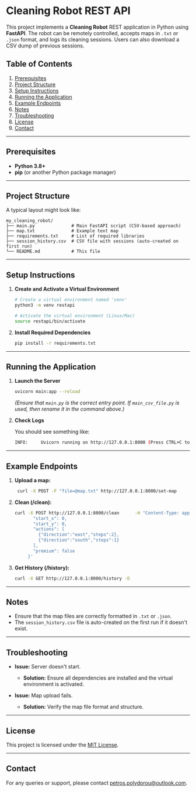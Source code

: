 # Cleaning Robot REST API

This project implements a **Cleaning Robot** REST application in Python using **FastAPI**. The robot can be remotely controlled, accepts maps in `.txt` or `.json` format, and logs its cleaning sessions. Users can also download a CSV dump of previous sessions.

## Table of Contents

1. [Prerequisites](#prerequisites)  
2. [Project Structure](#project-structure)  
3. [Setup Instructions](#setup-instructions)  
4. [Running the Application](#running-the-application)  
5. [Example Endpoints](#example-endpoints)  
6. [Notes](#notes)  
7. [Troubleshooting](#troubleshooting)  
8. [License](#license)  
9. [Contact](#contact)  

---

## Prerequisites

- **Python 3.8+**  
- **pip** (or another Python package manager)

---

## Project Structure

A typical layout might look like:

```plaintext
my_cleaning_robot/
├── main.py              # Main FastAPI script (CSV-based approach)
├── map.txt              # Example text map
├── requirements.txt     # List of required libraries
├── session_history.csv  # CSV file with sessions (auto-created on first run)
└── README.md            # This file
```

---

## Setup Instructions

1. **Create and Activate a Virtual Environment**

   ```bash
   # Create a virtual environment named 'venv'
   python3 -m venv restapi

   # Activate the virtual environment (Linux/Mac)
   source restapi/bin/activate
   ```

2. **Install Required Dependencies**
    
    ```bash
    pip install -r requirements.txt
    ```

---

## Running the Application

1. **Launch the Server**
    
    ```bash
    uvicorn main:app --reload
    ```
   *(Ensure that `main.py` is the correct entry point. If `main_csv_file.py` is used, then rename it in the command above.)*

2. **Check Logs**
    
    You should see something like:
    ```bash
    INFO:     Uvicorn running on http://127.0.0.1:8000 (Press CTRL+C to quit)
    ```

---

## Example Endpoints

1. **Upload a map:**

   ```bash
    curl -X POST -F "file=@map.txt" http://127.0.0.1:8000/set-map
    ```
    
2. **Clean (/clean):**

    ```bash
    curl -X POST http://127.0.0.1:8000/clean      -H "Content-Type: application/json"      -d '{
           "start_x": 0,
           "start_y": 0,
           "actions": [
             {"direction":"east","steps":2},
             {"direction":"south","steps":1}
           ],
           "premium": false
         }'
    ```

3. **Get History (/history):**

    ```bash
    curl -X GET http://127.0.0.1:8000/history -O
    ```

---

## Notes

- Ensure that the map files are correctly formatted in `.txt` or `.json`.
- The `session_history.csv` file is auto-created on the first run if it doesn't exist.

---

## Troubleshooting

- **Issue:** Server doesn't start.
  - **Solution:** Ensure all dependencies are installed and the virtual environment is activated.

- **Issue:** Map upload fails.
  - **Solution:** Verify the map file format and structure.

---

## License

This project is licensed under the [MIT License](LICENSE).

---

## Contact

For any queries or support, please contact [petros.polydorou@outlook.com](mailto:petros.polydorou@outlook.com).

